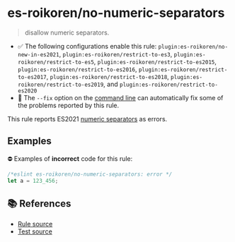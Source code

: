 # es-roikoren/no-numeric-separators
> disallow numeric separators.

- ✅ The following configurations enable this rule: `plugin:es-roikoren/no-new-in-es2021`, `plugin:es-roikoren/restrict-to-es3`, `plugin:es-roikoren/restrict-to-es5`, `plugin:es-roikoren/restrict-to-es2015`, `plugin:es-roikoren/restrict-to-es2016`, `plugin:es-roikoren/restrict-to-es2017`, `plugin:es-roikoren/restrict-to-es2018`, `plugin:es-roikoren/restrict-to-es2019`, and `plugin:es-roikoren/restrict-to-es2020`
- 🔧 The `--fix` option on the [command line](https://eslint.org/docs/user-guide/command-line-interface#fixing-problems) can automatically fix some of the problems reported by this rule.

This rule reports ES2021 [numeric separators](https://github.com/tc39/proposal-numeric-separator) as errors.

## Examples

⛔ Examples of **incorrect** code for this rule:

```js
/*eslint es-roikoren/no-numeric-separators: error */
let a = 123_456;
```

## 📚 References

- [Rule source](https://github.com/roikoren755/eslint-plugin-es/blob/v0.0.5/src/rules/no-numeric-separators.ts)
- [Test source](https://github.com/roikoren755/eslint-plugin-es/blob/v0.0.5/tests/src/rules/no-numeric-separators.ts)
